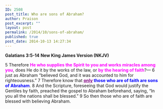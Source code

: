 ```yaml
---
ID: 2508
post_title: Who are sons of Abraham?
author: Praison
post_excerpt: ""
layout: post
permalink: /2014/10/sons-of-abraham/
published: true
post_date: 2014-10-13 14:27:34
---
```

<strong>Galatians 3:5-14</strong>
<strong>New King James Version (NKJV)</strong>

5 Therefore <span style="color: #ff00ff;"><strong>He who supplies the Spirit to you and works miracles among you</strong></span>, does He do it by the works of the law, or <span style="color: #ff00ff;"><strong>by</strong> <strong>the hearing of faith</strong></span>?— 6 just as Abraham “believed God, and it was accounted to him for righteousness.” 7 Therefore know that <span style="color: #0000ff;"><strong><span style="text-decoration: underline;"><span style="color: #800080; text-decoration: underline;">only</span></span> those who are of faith are sons of Abraham</strong></span>. 8 And the Scripture, foreseeing that God would justify the Gentiles by faith, preached the gospel to Abraham beforehand, saying, “In you all the nations shall be blessed.” 9 So then those who are of faith are blessed with believing Abraham.
